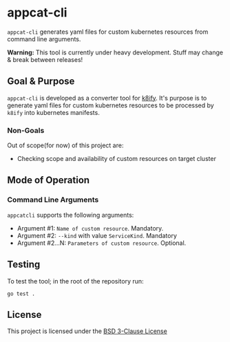 # appcat-cli

`appcat-cli` generates yaml files for custom kubernetes resources from command line arguments.

**Warning:** This tool is currently under heavy development. Stuff may change & break between releases!


## Goal & Purpose
`appcat-cli` is developed as a converter tool for [k8ify](https://github.com/vshn/k8ify).
It's purpose is to generate yaml files for custom kubernetes resources to be processed by `k8ify` into kubernetes manifests.

### Non-Goals

Out of scope(for now) of this project are:
- Checking scope and availability of custom resources on target cluster

## Mode of Operation

### Command Line Arguments

`appcatcli` supports the following arguments:

- Argument #1: `Name of custom resource`. Mandatory.
- Argument #2: `--kind` with value `ServiceKind`. Mandatory
- Argument #2...N: `Parameters of custom resource`. Optional.

## Testing

To test the tool; in the root of the repository run:
```shell
go test .
```

## License

This project is licensed under the [BSD 3-Clause License](LICENSE)
